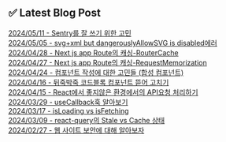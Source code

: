 
## ✅ Latest Blog Post

[2024/05/11 - Sentry를 잘 쓰기 위한 고민](https://hj-devlog.vercel.app/blog/Sentry%EB%A5%BC%20%EC%9E%98%20%EC%93%B0%EA%B8%B0%20%EC%9C%84%ED%95%9C%20%EA%B3%A0%EB%AF%BC) <br/>
[2024/05/05 - svg+xml but dangerouslyAllowSVG is disabled에러](https://hj-devlog.vercel.app/blog/svg%2Bxml%20but%20dangerouslyAllowSVG%20is%20disabled%EC%97%90%EB%9F%AC) <br/>
[2024/04/28 - Next js app Route의 캐싱-RouterCache](https://hj-devlog.vercel.app/blog/Next%20js%20app%20Route%EC%9D%98%20%EC%BA%90%EC%8B%B1-RouterCache) <br/>
[2024/04/27 - Next js app Route의 캐싱-RequestMemorization](https://hj-devlog.vercel.app/blog/Next%20js%20app%20Route%EC%9D%98%20%EC%BA%90%EC%8B%B1-RequestMemorization) <br/>
[2024/04/24 - 컴포넌트 작성에 대한 고민들 (합성 컴포넌트)](https://hj-devlog.vercel.app/blog/%EC%BB%B4%ED%8F%AC%EB%84%8C%ED%8A%B8%20%EC%9E%91%EC%84%B1%EC%97%90%20%EB%8C%80%ED%95%9C%20%EA%B3%A0%EB%AF%BC%EB%93%A4%20%28%ED%95%A9%EC%84%B1%20%EC%BB%B4%ED%8F%AC%EB%84%8C%ED%8A%B8%29) <br/>
[2024/04/16 - 뒤죽박죽 코드블록 컴포넌트 뜯어 고치기](https://hj-devlog.vercel.app/blog/%EB%92%A4%EC%A3%BD%EB%B0%95%EC%A3%BD%20%EC%BD%94%EB%93%9C%EB%B8%94%EB%A1%9D%20%EC%BB%B4%ED%8F%AC%EB%84%8C%ED%8A%B8%20%EB%9C%AF%EC%96%B4%20%EA%B3%A0%EC%B9%98%EA%B8%B0) <br/>
[2024/04/15 - React에서 좋지않은 환경에서의 API요청 처리하기](https://hj-devlog.vercel.app/blog/React%EC%97%90%EC%84%9C%20%EC%A2%8B%EC%A7%80%EC%95%8A%EC%9D%80%20%ED%99%98%EA%B2%BD%EC%97%90%EC%84%9C%EC%9D%98%20API%EC%9A%94%EC%B2%AD%20%EC%B2%98%EB%A6%AC%ED%95%98%EA%B8%B0) <br/>
[2024/03/29 - useCallback훅 알아보기](https://hj-devlog.vercel.app/blog/useCallback%ED%9B%85%20%EC%95%8C%EC%95%84%EB%B3%B4%EA%B8%B0) <br/>
[2024/03/17 - isLoading vs isFetching](https://hj-devlog.vercel.app/blog/isLoading%20vs%20isFetching) <br/>
[2024/03/09 - react-query의 Stale vs Cache 상태](https://hj-devlog.vercel.app/blog/react-query%EC%9D%98%20Stale%20vs%20Cache%20%EC%83%81%ED%83%9C) <br/>
[2024/02/27 - 웹 사이트 보안에 대해 알아보자](https://hj-devlog.vercel.app/blog/%EC%9B%B9%20%EC%82%AC%EC%9D%B4%ED%8A%B8%20%EB%B3%B4%EC%95%88%EC%97%90%20%EB%8C%80%ED%95%B4%20%EC%95%8C%EC%95%84%EB%B3%B4%EC%9E%90) <br/>
